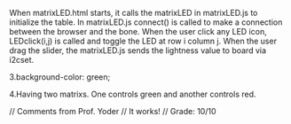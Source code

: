 When matrixLED.html starts, it calls the matrixLED in matrixLED.js to initialize the table.
In matrixLED.js connect() is called to make a connection between the browser and the bone. 
When the user click any LED icon, LEDclick(i,j) is called and toggle the LED at row i column j.
When the user drag the slider, the matrixLED.js sends the lightness value to board via i2cset.

3.background-color: green;

4.Having two matrixs. One controls green and another controls red.

// Comments from Prof. Yoder
// It works!
// Grade:  10/10
